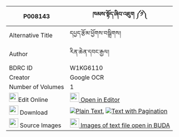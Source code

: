 |P008143|ཁམས་སྟོད་ཞིབ་འཇུག ༼༡༽ 
| --- | --- 
|Alternative Title |དཔྱད་རྩོམ་ཕྱོགས་བསྒྲིགས།
|Author| རིན་ཆེན་དབང་རྒྱལ།
|BDRC ID | W1KG6110
|Creator | Google OCR
|Number of Volumes| 1
|<img width="25" src="https://img.icons8.com/color/25/000000/edit-property.png">Edit Online| [<img width="25" src="https://avatars.githubusercontent.com/u/45091458?s=200&v=4"> Open in Editor](http://editor.openpecha.org/P008143)
|<img width="25" src="https://img.icons8.com/fluent/48/000000/download-2.png"/>  Download | [![](https://img.icons8.com/color/20/000000/txt.png)Plain Text](https://github.com/Openpecha/P008143/releases/download/v1/khamto_shyibjuk_plain_P008143.zip), [![](https://img.icons8.com/color/20/000000/txt.png)Text with Pagination](https://github.com/Openpecha/P008143/releases/download/v1/khamto_shyibjuk_pages_P008143.zip)
|<img width="25" src="https://img.icons8.com/plasticine/100/000000/pictures-folder.png"/>  Source Images | [<img width="25" src="https://library.bdrc.io/icons/BUDA-small.svg"> Images of text file open in BUDA](https://library.bdrc.io/show/bdr:W1KG6110)
